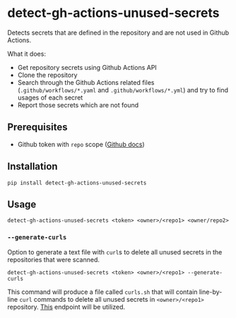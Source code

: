 detect-gh-actions-unused-secrets
================================

Detects secrets that are defined in the repository and are not used in Github Actions.

What it does:

* Get repository secrets using Github Actions API
* Clone the repository
* Search through the Github Actions related files (`.github/workflows/*.yaml` and `.github/workflows/*.yml`) and try to find usages of each secret
* Report those secrets which are not found

## Prerequisites

* Github token with `repo` scope ([Github docs](https://docs.github.com/en/authentication/keeping-your-account-and-data-secure/creating-a-personal-access-token))

## Installation

```console
pip install detect-gh-actions-unused-secrets
```

## Usage

```console
detect-gh-actions-unused-secrets <token> <owner>/<repo1> <owner/repo2>
```

### `--generate-curls`

Option to generate a text file with `curl`s to delete all unused secrets in the repositories that were scanned.

```console
detect-gh-actions-unused-secrets <token> <owner>/<repo1> --generate-curls
```

This command will produce a file called `curls.sh` that will contain line-by-line `curl` commands to delete all unused secrets in `<owner>/<repo1>` repository. [This](https://docs.github.com/en/rest/reference/actions#delete-a-repository-secret) endpoint will be utilized.
